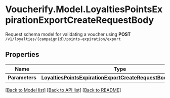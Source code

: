 # Voucherify.Model.LoyaltiesPointsExpirationExportCreateRequestBody
Request schema model for validating a voucher using **POST** `/v1/loyalties/{campaignId}/points-expiration/export`

## Properties

Name | Type | Description | Notes
------------ | ------------- | ------------- | -------------
**Parameters** | [**LoyaltiesPointsExpirationExportCreateRequestBodyParameters**](LoyaltiesPointsExpirationExportCreateRequestBodyParameters.md) |  | [optional] 

[[Back to Model list]](../../README.md#documentation-for-models) [[Back to API list]](../../README.md#documentation-for-api-endpoints) [[Back to README]](../../README.md)

